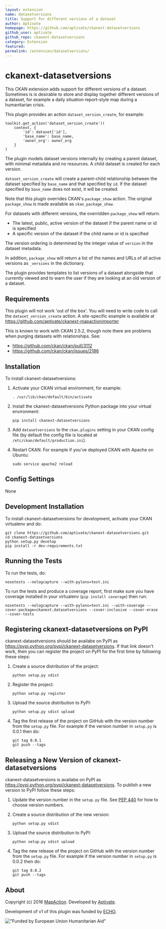 ```yaml
---
layout: extension
name: datasetversions
title: Support for different versions of a dataset
author: Aptivate
homepage: https://github.com/aptivate/ckanext-datasetversions
github_user: aptivate
github_repo: ckanext-datasetversions
category: Extension
featured: 
permalink: /extension/datasetversions/
---
```



ckanext-datasetversions
=======================

This CKAN extension adds support for different versions of a dataset. Sometimes is is desirable to store and display together different versions of a dataset, for example a daily situation report-style map during a humanitarian crisis.

This plugin provides an action `dataset_version_create`, for example:

    toolkit.get_action('dataset_version_create')(
        context, {
            'id': dataset['id'],
            'base_name': base_name,
            'owner_org': owner_org
        }
    )

The plugin models dataset versions internally by creating a parent dataset, with minimal metadata and no resources. A child dataset is created for each version.

`dataset_version_create` will create a parent-child relationship between the dataset specified by `base_name` and that specified by `id`. If the dataset specified by `base_name` does not exist, it will be created.

Note that this plugin overrides CKAN's `package_show` action. The original `package_show` is made available as `ckan_package_show`.

For datasets with different versions, the overridden `package_show` will return:

-   The latest, public, active version of the dataset if the parent name or id is specified
-   A specific version of the dataset if the child name or id is specified

The version ordering is determined by the integer value of `version` in the dataset metadata.

In addition, `package_show` will return a list of the names and URLs of all active versions as `_versions` in the dictionary.

The plugin provides templates to list versions of a dataset alongside that currently viewed and to warn the user if they are looking at an old version of a dataset.

Requirements
------------

This plugin will not work 'out of the box'. You will need to write code to call the `dataset_version_create` action. A site-specific example is available at <https://github.com/aptivate/ckanext-mapactionimporter>

This is known to work with CKAN 2.5.2, though note there are problems when purging datasets with relationships. See:

-   <https://github.com/ckan/ckan/pull/3112>
-   <https://github.com/ckan/ckan/issues/2186>

Installation
------------

To install ckanext-datasetversions:

1.  Activate your CKAN virtual environment, for example:

        . /usr/lib/ckan/default/bin/activate

2.  Install the ckanext-datasetversions Python package into your virtual environment:

        pip install ckanext-datasetversions

3.  Add `datasetversions` to the `ckan.plugins` setting in your CKAN config file (by default the config file is located at `/etc/ckan/default/production.ini`).
4.  Restart CKAN. For example if you've deployed CKAN with Apache on Ubuntu:

        sudo service apache2 reload

Config Settings
---------------

None

Development Installation
------------------------

To install ckanext-datasetversions for development, activate your CKAN virtualenv and do:

    git clone https://github.com/aptivate/ckanext-datasetversions.git
    cd ckanext-datasetversions
    python setup.py develop
    pip install -r dev-requirements.txt

Running the Tests
-----------------

To run the tests, do:

    nosetests --nologcapture --with-pylons=test.ini

To run the tests and produce a coverage report, first make sure you have coverage installed in your virtualenv (`pip install coverage`) then run:

    nosetests --nologcapture --with-pylons=test.ini --with-coverage --cover-package=ckanext.datasetversions --cover-inclusive --cover-erase --cover-tests

Registering ckanext-datasetversions on PyPI
-------------------------------------------

ckanext-datasetversions should be availabe on PyPI as <https://pypi.python.org/pypi/ckanext-datasetversions>. If that link doesn't work, then you can register the project on PyPI for the first time by following these steps:

1.  Create a source distribution of the project:

        python setup.py sdist

2.  Register the project:

        python setup.py register

3.  Upload the source distribution to PyPI:

        python setup.py sdist upload

4.  Tag the first release of the project on GitHub with the version number from the `setup.py` file. For example if the version number in `setup.py` is 0.0.1 then do:

        git tag 0.0.1
        git push --tags

Releasing a New Version of ckanext-datasetversions
--------------------------------------------------

ckanext-datasetversions is availabe on PyPI as <https://pypi.python.org/pypi/ckanext-datasetversions>. To publish a new version to PyPI follow these steps:

1.  Update the version number in the `setup.py` file. See [PEP 440](http://legacy.python.org/dev/peps/pep-0440/#public-version-identifiers) for how to choose version numbers.
2.  Create a source distribution of the new version:

        python setup.py sdist

3.  Upload the source distribution to PyPI:

        python setup.py sdist upload

4.  Tag the new release of the project on GitHub with the version number from the `setup.py` file. For example if the version number in `setup.py` is 0.0.2 then do:

        git tag 0.0.2
        git push --tags

About
-----

Copyright (c) 2016 [MapAction](http://mapaction.org). Developed by [Aptivate](http://aptivate.org).

Development of v1 of this plugin was funded by [ECHO](http://ec.europa.eu/echo).

!["Funded by European Union Humanitarian Aid"](http://www.echo-visibility.eu/wp-content/uploads/2014/02/EU_Flag_HA_2016_EN-300x272.png)

